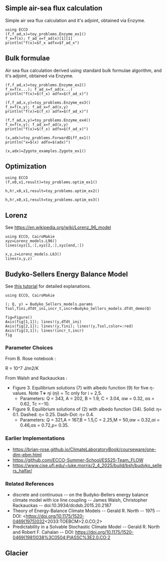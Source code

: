 
## Simple air-sea flux calculation

Simple air sea flux calculation and it's adjoint, obtained via Enzyme.

```@example Fluxes
using ECCO
(f,f_ad,x)=toy_problems.Enzyme_ex1()
f_x=f(x); f_ad_x=f_ad(x)[1][1]
println("f(x)=$f_x adfx=$f_ad_x")
```

## Bulk formulae

Air sea flux calculation derived using standard bulk formulae algorithm, and it's adjoint, obtained via Enzyme.

```@example Fluxes
(f,f_ad,x)=toy_problems.Enzyme_ex2()
f_x=f(x...); f_ad_x=f_ad(x...)
println("f(x)=$(f_x) adfx=$(f_ad_x)")
```

```@example Fluxes
(f,f_ad,x,y)=toy_problems.Enzyme_ex3()
f_x=f(x,y); f_ad_x=f_ad(x,y)
println("f(x)=$(f_x) adfx=$(f_ad_x)")
```

```@example Fluxes
(f,f_ad,x,y)=toy_problems.Enzyme_ex4()
f_x=f(x,y); f_ad_x=f_ad(x,y)
println("f(x)=$(f_x) adfx=$(f_ad_x)")
```

```@example Fluxes
(x,adx)=toy_problems.ForwardDiff_ex1()
println("x=$(x) adfx=$(adx)")
```

```@example Fluxes
(x,adx)=Zygote_examples.Zygote_ex1()
```

## Optimization

```@example Optim
using ECCO
(f,x0,x1,result)=toy_problems.optim_ex1()
```

```@example Optim
h,h!,x0,x1,result=toy_problems.optim_ex2()
```

```@example Optim
h,h!,x0,x1,result=toy_problems.optim_ex3()
```

## Lorenz

See https://en.wikipedia.org/wiki/Lorenz_96_model

```@example L1
using ECCO, CairoMakie
xyz=Lorenz_models.L96()
lines(xyz[1,:],xyz[2,:],xyz[end,:])
```

```@example L1
x,y,z=Lorenz_models.L63()
lines(x,y,z)
```

## Budyko-Sellers Energy Balance Model

See [this tutorial](https://brian-rose.github.io/ClimateLaboratoryBook/courseware/one-dim-ebm.html) for detailed explanations.

```@example B-S1
using ECCO, CairoMakie

(; Q, y) = Budyko_Sellers_models.params
Tsol,Tini,dTdt_ini,incr_t,incr=Budyko_Sellers_models.dTdt_demo(Q)

fig=Figure()
Axis(fig[1,1]); lines!(y,dTdt_ini)
Axis(fig[2,1]); lines!(y,Tini); lines!(y,Tsol,color=:red)
Axis(fig[3,1]); lines!(incr_t,incr)	
fig
```

### Parameter Choices

From B. Rose notebook :

R = 10^7 J/m2/K

From Walsh and Rackauckas :

- Figure 3. Equilibrium solutions (7) with albedo function (9) for five η-values. Note T∗ ηi (ηi) = Tc only for i = 2,5. 
  - Parameters: Q = 343, A = 202, B = 1.9, C = 3.04, αw = 0.32, αs = 0.62, Tc =−10.
- Figure 9. Equilibrium solutions of (2) with albedo function (34). Solid: η= 0.1. Dashed: η= 0.25. Dash-Dot: η= 0.4. 
  - Parameters: Q = 321,A = 167,B = 1.5,C = 2.25,M = 50,αw = 0.32,αi = 0.46,αs = 0.72,ρ= 0.35.

### Earlier Implementations

- <https://brian-rose.github.io/ClimateLaboratoryBook/courseware/one-dim-ebm.html>
- <https://github.com/ECCO-Summer-School/ESS25-Team_FLOW>
- <https://www.cise.ufl.edu/~luke.morris/2_4_2025/build/bsh/budyko_sellers_halfar/>

### Related References

- discrete and continuous -- on the Budyko-Bellers energy balance climate model with ice line coupling -- James Walsh, Christopher Rackauckas -- doi:10.3934/dcdsb.2015.20.2187
- Theory of Energy-Balance Climate Models -- Gerald R. North -- 1975 -- DOI: <https://doi.org/10.1175/1520-0469(1975)032<2033:TOEBCM>2.0.CO;2>
- Predictability in a Solvable Stochastic Climate Model -- Gerald R. North and Robert F. Cahalan -- DOI: <https://doi.org/10.1175/1520-0469(1981)038%3C0504:PIASSC%3E2.0.CO;2>

## Glacier


